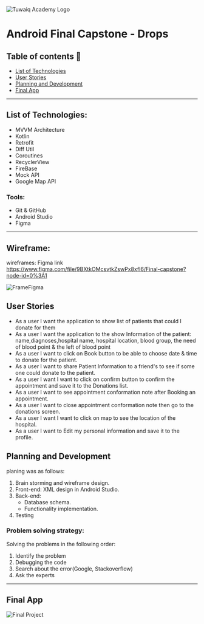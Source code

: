 ![Tuwaiq Academy Logo](https://camo.githubusercontent.com/37ca472e2afb74974a0314d89af8f470422a79582bed0d188f9927777230195d/68747470733a2f2f6c61756e63682e73612f6173736574732f696d616765732f6c6f676f732f7475776169712d61636164656d792d6c6f676f2e737667)


# Android Final Capstone - Drops


## Table of contents 📄
- [List of Technologies](#list-of-technologies)
- [User Stories](#wireframe)
- [Planning and Development](#planning-and-development)
- [Final App](#final-app)

<hr>

## List of Technologies:
-  MVVM Architecture
-  Kotlin
-  Retrofit
-  Diff Util
-  Coroutines
-  RecyclerView
-  FireBase 
-  Mock API
-  Google Map API

###  Tools:

-   Git & GitHub
-   Android Studio
-   Figma

<hr>


## Wireframe:

wireframes:
Figma link   https://www.figma.com/file/9BXtkOMcsvtkZswPx8xfI6/Final-capstone?node-id=0%3A1

![FrameFigma](https://github.com/ArwaSAO/Drops/blob/5819e4ba9810a95fb8ee375c32d9fc47668150b5/FinalCapstoneDesign.png)

## User Stories

-	As a user I want the application to show list of patients that could I donate for them
-	As a user I want the application to the show Information of the patient: name,diagnoses,hospital name, 
     hospital location, blood group, the need of blood point & the left of blood point
-	As a user I want to click on Book button to be able to choose date & time to donate for the patient.
-	As a user I want to share Patient Information to a friend's to see if some one could donate to the patient.
-	As a user I want I want to click on confirm button to confirm the appointment and save it to the Donations list.
-   As a user I want to see appointment conformation note after Booking an appointment.   
-   As a user I want to close appointment conformation note then go to the donations screen.    
-   As a user I want I want to click on map to see the location of the hospital.
-   As a user I want to Edit my personal information and save it to the profile. 


## Planning and Development

 planing was as follows:
1. Brain storming and wireframe design.
2. Front-end: XML design in Android Studio.
3. Back-end:
   -  Database schema.
   -  Functionality implementation.
4. Testing
   
### Problem solving strategy:
Solving the problems in the following order:
1. Identify the problem
2. Debugging the code
3. Search about the error(Google, Stackoverflow)   
4. Ask the experts

<hr>

##  Final App
![Final Project]()


